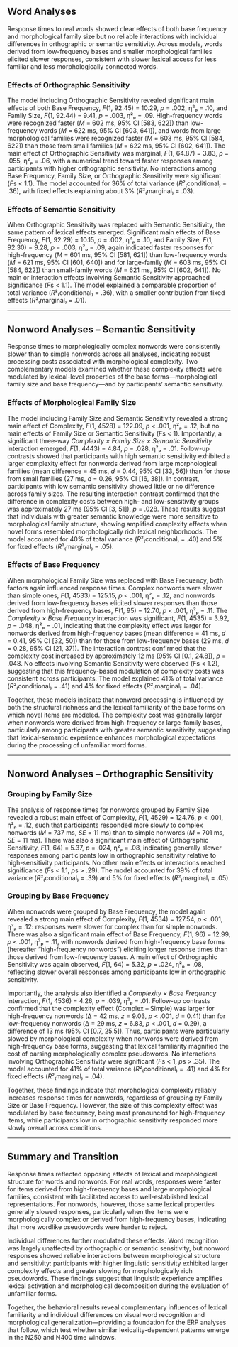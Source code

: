 ## **Word Analyses**

Response times to real words showed clear effects of both base frequency and morphological family size but no reliable interactions with individual differences in orthographic or semantic sensitivity. Across models, words derived from low-frequency bases and smaller morphological families elicited slower responses, consistent with slower lexical access for less familiar and less morphologically connected words.

### **Effects of Orthographic Sensitivity**

The model including Orthographic Sensitivity revealed significant main effects of both Base Frequency, *F*(1, 92.45) = 10.29, *p* = .002, η²ₚ = .10, and Family Size, *F*(1, 92.44) = 9.41, *p* = .003, η²ₚ = .09. High-frequency words were recognized faster (*M* = 602 ms, 95% CI [583, 622]) than low-frequency words (*M* = 622 ms, 95% CI [603, 641]), and words from large morphological families were recognized faster (*M* = 603 ms, 95% CI [584, 622]) than those from small families (*M* = 622 ms, 95% CI [602, 641]). The main effect of Orthographic Sensitivity was marginal, *F*(1, 64.87) = 3.83, *p* = .055, η²ₚ = .06, with a numerical trend toward faster responses among participants with higher orthographic sensitivity. No interactions among Base Frequency, Family Size, or Orthographic Sensitivity were significant (*F*s < 1.1). The model accounted for 36% of total variance (*R*²₍conditional₎ = .36), with fixed effects explaining about 3% (*R*²₍marginal₎ = .03).

### **Effects of Semantic Sensitivity**

When Orthographic Sensitivity was replaced with Semantic Sensitivity, the same pattern of lexical effects emerged. Significant main effects of Base Frequency, *F*(1, 92.29) = 10.15, *p* = .002, η²ₚ = .10, and Family Size, *F*(1, 92.30) = 9.28, *p* = .003, η²ₚ = .09, again indicated faster responses for high-frequency (*M* = 601 ms, 95% CI [581, 621]) than low-frequency words (*M* = 621 ms, 95% CI [601, 640]) and for large-family (*M* = 603 ms, 95% CI [584, 622]) than small-family words (*M* = 621 ms, 95% CI [602, 641]). No main or interaction effects involving Semantic Sensitivity approached significance (*F*s < 1.1). The model explained a comparable proportion of total variance (*R*²₍conditional₎ = .36), with a smaller contribution from fixed effects (*R*²₍marginal₎ = .01).

---

## **Nonword Analyses – Semantic Sensitivity**

Response times to morphologically complex nonwords were consistently slower than to simple nonwords across all analyses, indicating robust processing costs associated with morphological complexity. Two complementary models examined whether these complexity effects were modulated by lexical-level properties of the base forms—morphological family size and base frequency—and by participants’ semantic sensitivity.

### **Effects of Morphological Family Size**

The model including Family Size and Semantic Sensitivity revealed a strong main effect of Complexity, *F*(1, 4528) = 122.09, *p* < .001, η²ₚ = .12, but no main effects of Family Size or Semantic Sensitivity (*F*s < 1). Importantly, a significant three-way *Complexity × Family Size × Semantic Sensitivity* interaction emerged, *F*(1, 4443) = 4.84, *p* = .028, η²ₚ = .01. Follow-up contrasts showed that participants with high semantic sensitivity exhibited a larger complexity effect for nonwords derived from large morphological families (mean difference = 45 ms, *d* = 0.44, 95% CI [33, 56]) than for those from small families (27 ms, *d* = 0.26, 95% CI [16, 38]). In contrast, participants with low semantic sensitivity showed little or no difference across family sizes. The resulting interaction contrast confirmed that the difference in complexity costs between high- and low-sensitivity groups was approximately 27 ms (95% CI [3, 51]), *p* = .028. These results suggest that individuals with greater semantic knowledge were more sensitive to morphological family structure, showing amplified complexity effects when novel forms resembled morphologically rich lexical neighborhoods.
The model accounted for 40% of total variance (*R*²₍conditional₎ = .40) and 5% for fixed effects (*R*²₍marginal₎ = .05).

### **Effects of Base Frequency**

When morphological Family Size was replaced with Base Frequency, both factors again influenced response times. Complex nonwords were slower than simple ones, *F*(1, 4533) = 125.15, *p* < .001, η²ₚ = .12, and nonwords derived from low-frequency bases elicited slower responses than those derived from high-frequency bases, *F*(1, 95) = 12.70, *p* < .001, η²ₚ = .11. The *Complexity × Base Frequency* interaction was significant, *F*(1, 4535) = 3.92, *p* = .048, η²ₚ = .01, indicating that the complexity effect was larger for nonwords derived from high-frequency bases (mean difference = 41 ms, *d* = 0.41, 95% CI [32, 50]) than for those from low-frequency bases (29 ms, *d* = 0.28, 95% CI [21, 37]). The interaction contrast confirmed that the complexity cost increased by approximately 12 ms (95% CI [0.1, 24.8]), *p* = .048. No effects involving Semantic Sensitivity were observed (*F*s < 1.2), suggesting that this frequency-based modulation of complexity costs was consistent across participants.
The model explained 41% of total variance (*R*²₍conditional₎ = .41) and 4% for fixed effects (*R*²₍marginal₎ = .04).

Together, these models indicate that nonword processing is influenced by both the structural richness and the lexical familiarity of the base forms on which novel items are modeled. The complexity cost was generally larger when nonwords were derived from high-frequency or large-family bases, particularly among participants with greater semantic sensitivity, suggesting that lexical-semantic experience enhances morphological expectations during the processing of unfamiliar word forms.

---

## **Nonword Analyses – Orthographic Sensitivity**

### **Grouping by Family Size**

The analysis of response times for nonwords grouped by Family Size revealed a robust main effect of Complexity, *F*(1, 4529) = 124.76, *p* < .001, η²ₚ = .12, such that participants responded more slowly to complex nonwords (*M* = 737 ms, *SE* = 11 ms) than to simple nonwords (*M* = 701 ms, *SE* = 11 ms). There was also a significant main effect of Orthographic Sensitivity, *F*(1, 64) = 5.37, *p* = .024, η²ₚ = .08, indicating generally slower responses among participants low in orthographic sensitivity relative to high-sensitivity participants. No other main effects or interactions reached significance (*F*s < 1.1, *p*s > .29). The model accounted for 39% of total variance (*R*²₍conditional₎ = .39) and 5% for fixed effects (*R*²₍marginal₎ = .05).

### **Grouping by Base Frequency**

When nonwords were grouped by Base Frequency, the model again revealed a strong main effect of Complexity, *F*(1, 4534) = 127.54, *p* < .001, η²ₚ = .12: responses were slower for complex than for simple nonwords. There was also a significant main effect of Base Frequency, *F*(1, 96) = 12.99, *p* < .001, η²ₚ = .11, with nonwords derived from high-frequency base forms (hereafter “high-frequency nonwords”) eliciting longer response times than those derived from low-frequency bases. A main effect of Orthographic Sensitivity was again observed, *F*(1, 64) = 5.32, *p* = .024, η²ₚ = .08, reflecting slower overall responses among participants low in orthographic sensitivity.

Importantly, the analysis also identified a *Complexity × Base Frequency* interaction, *F*(1, 4536) = 4.26, *p* = .039, η²ₚ = .01. Follow-up contrasts confirmed that the complexity effect (Complex – Simple) was larger for high-frequency nonwords (Δ = 42 ms, *z* = 9.03, *p* < .001, *d* = 0.41) than for low-frequency nonwords (Δ = 29 ms, *z* = 6.83, *p* < .001, *d* = 0.29), a difference of 13 ms (95% CI [0.7, 25.5]). Thus, participants were particularly slowed by morphological complexity when nonwords were derived from high-frequency base forms, suggesting that lexical familiarity magnified the cost of parsing morphologically complex pseudowords. No interactions involving Orthographic Sensitivity were significant (*F*s < 1, *p*s > .35).
The model accounted for 41% of total variance (*R*²₍conditional₎ = .41) and 4% for fixed effects (*R*²₍marginal₎ = .04).

Together, these findings indicate that morphological complexity reliably increases response times for nonwords, regardless of grouping by Family Size or Base Frequency. However, the size of this complexity effect was modulated by base frequency, being most pronounced for high-frequency items, while participants low in orthographic sensitivity responded more slowly overall across conditions.

---

## **Summary and Transition**

Response times reflected opposing effects of lexical and morphological structure for words and nonwords. For real words, responses were faster for items derived from high-frequency bases and large morphological families, consistent with facilitated access to well-established lexical representations. For nonwords, however, those same lexical properties generally slowed responses, particularly when the items were morphologically complex or derived from high-frequency bases, indicating that more wordlike pseudowords were harder to reject.

Individual differences further modulated these effects. Word recognition was largely unaffected by orthographic or semantic sensitivity, but nonword responses showed reliable interactions between morphological structure and sensitivity: participants with higher linguistic sensitivity exhibited larger complexity effects and greater slowing for morphologically rich pseudowords. These findings suggest that linguistic experience amplifies lexical activation and morphological decomposition during the evaluation of unfamiliar forms.

Together, the behavioral results reveal complementary influences of lexical familiarity and individual differences on visual word recognition and morphological generalization—providing a foundation for the ERP analyses that follow, which test whether similar lexicality-dependent patterns emerge in the N250 and N400 time windows.